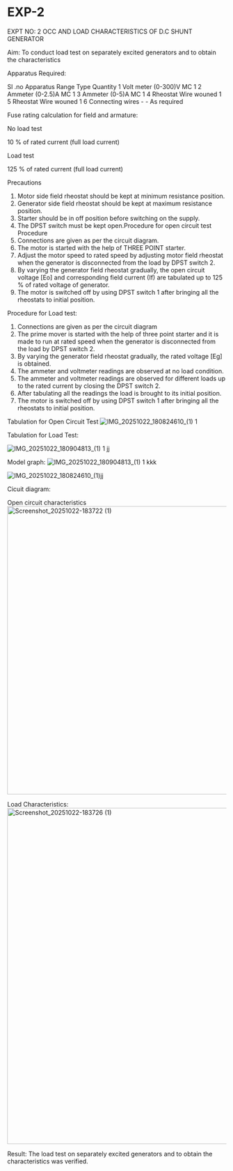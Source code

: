 # EXP-2
EXPT NO: 2 OCC AND LOAD CHARACTERISTICS OF D.C SHUNT GENERATOR

Aim:
To conduct load test on separately excited generators and to obtain the characteristics

Apparatus Required:

Sl .no	Apparatus	Range	Type	Quantity
1	Volt meter	(0-300)V	MC	1
2	Ammeter	(0-2.5)A	MC	1
3	Ammeter	(0-5)A	MC	1
4	Rheostat		Wire wouned	1
5	Rheostat		Wire wouned	1
6	Connecting wires	-	-	As required

Fuse rating calculation for field and armature:

No load test

10 % of rated current (full load current)

Load test

125 % of rated current (full load current)

Precautions

1.   Motor side field rheostat should be kept at minimum resistance position.
2.   Generator side field rheostat should be kept at maximum resistance position.
3.   Starter should be in off position before switching on the supply.
4.   The DPST switch must be kept open.Procedure for open circuit test
Procedure
1.   Connections are given as per the circuit diagram.
2.   The motor is started with the help of THREE POINT starter.
3.   Adjust the motor speed to rated speed by adjusting motor field rheostat when the generator is disconnected from the load by DPST switch 2.
4.   By  varying  the  generator  field  rheostat  gradually,  the  open  circuit  voltage  [Eo]  and corresponding field current (If) are tabulated up to 125 % of rated voltage of generator.
5.   The motor is switched off by using DPST switch 1 after bringing all the rheostats to initial position.

Procedure for Load test:

1.   Connections are given as per the circuit diagram
2.   The prime mover is started with the help of three point starter and it is made to run at rated speed when the generator is disconnected from the load by DPST switch 2.
3.   By varying the generator field rheostat gradually, the rated voltage [Eg] is obtained.
4.   The ammeter and voltmeter readings are observed at no load condition.
5.   The ammeter and voltmeter readings are observed for different loads up to the rated current by closing the DPST switch 2.
6.   After tabulating all the readings the load is brought to its initial position.
7.   The motor is switched off by using DPST switch 1 after bringing all the rheostats to initial position.

Tabulation for Open Circuit Test
![IMG_20251022_180824610_(1) 1](https://github.com/user-attachments/assets/93cdc439-0596-44a3-b95d-6c37f1061983)



Tabulation for Load Test:

![IMG_20251022_180904813_(1) 1 jj](https://github.com/user-attachments/assets/fd59575a-55ed-4236-9fb7-ba3c0d777468)


Model graph:
![IMG_20251022_180904813_(1) 1 kkk](https://github.com/user-attachments/assets/674417ad-8c6d-4fce-8a36-497d092cd1a2)

![IMG_20251022_180824610_(1)jj](https://github.com/user-attachments/assets/e13268a0-e3f7-4b3e-99c7-dbb23d836a09)


Cicuit diagram: 

Open circuit characteristics
<img width="960" height="662" alt="Screenshot_20251022-183722 (1)" src="https://github.com/user-attachments/assets/722cdf78-d289-4683-8c6e-8ca9a9e9d008" />

  
Load Characteristics:
 <img width="982" height="772" alt="Screenshot_20251022-183726 (1)" src="https://github.com/user-attachments/assets/4c8ff771-37e5-4f33-a5af-e3911a8f7a9e" />

Result:
The load test on separately excited generators and to obtain the characteristics was verified.

